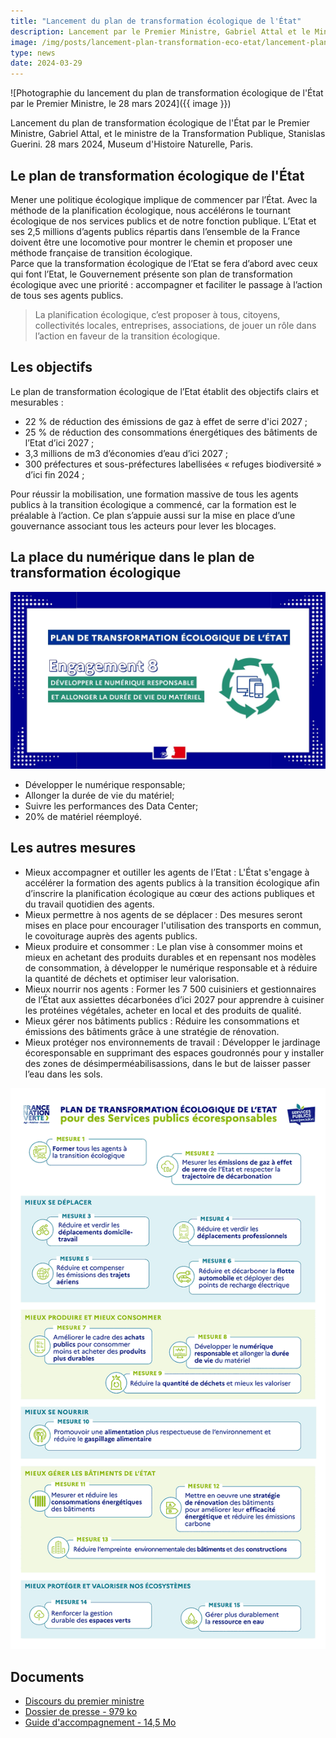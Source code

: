 ```yaml
---
title: "Lancement du plan de transformation écologique de l'État"
description: Lancement par le Premier Ministre, Gabriel Attal et le Ministre de la Fonction Publique, Stanislas Guerini, du plan de transformation écologique de l'État. Pour réduire l'empreinte environnementale de l'Administration et des agents publics. Lancement le 28 mars 2024, au museum d'Histoire Naturelle. 
image: /img/posts/lancement-plan-transformation-eco-etat/lancement-plan-transfoeco-museum.webp
type: news
date: 2024-03-29
---
```


![Photographie du lancement du plan de transformation écologique de l'État par le Premier Ministre, le 28 mars 2024]({{ image }})

Lancement du plan de transformation écologique de l'État par le Premier Ministre, Gabriel Attal, et le ministre de la Transformation Publique, Stanislas Guerini. 
28 mars 2024, Museum d'Histoire Naturelle, Paris. 

## Le plan de transformation écologique de l'État

Mener une politique écologique implique de commencer par l’État. Avec la méthode de la planification écologique, nous accélérons le tournant écologique de nos services publics et de notre fonction publique. 
L’Etat et ses 2,5 millions d’agents publics répartis dans l’ensemble de la France doivent être une locomotive pour montrer le chemin et proposer une méthode française de transition écologique.  
Parce que la transformation écologique de l’Etat se fera d’abord avec ceux qui font l’Etat, le Gouvernement présente son plan de transformation écologique avec une priorité : accompagner et faciliter le passage à l’action de tous ses agents publics.

> La planification écologique, c’est proposer à tous, citoyens, collectivités locales, entreprises, associations, de jouer un rôle dans l’action en faveur de la transition écologique. 

## Les objectifs 
Le plan de transformation écologique de l’Etat établit des objectifs clairs et mesurables : 
- 22 % de réduction des émissions de gaz à effet de serre d'ici 2027 ; 
- 25 % de réduction des consommations énergétiques des bâtiments de l’Etat d’ici 2027 ; 
- 3,3 millions de m3 d’économies d’eau d’ici 2027 ; 
- 300 préfectures et sous-préfectures labellisées « refuges biodiversité » d’ici fin 
2024 ; 

Pour réussir la mobilisation, une formation massive de tous les agents publics à la transition écologique a commencé, car la formation est le préalable à l’action. Ce plan s’appuie aussi sur la mise en place d’une gouvernance associant tous les acteurs pour lever les blocages.

## La place du numérique dans le plan de transformation écologique 

![Mesure 8 du plan de transformation écologique pour un nuémrique responsable.](/img/posts/lancement-plan-transformation-eco-etat/Engagement8PlanTransfoEcoEtat.webp)

- Développer le numérique responsable;
- Allonger la durée de vie du matériel;
- Suivre les performances des Data Center;
- 20% de matériel réemployé. 

## Les autres mesures
- Mieux accompagner et outiller les agents de l’Etat :  L'État s'engage à accélérer la formation des agents publics à la transition écologique afin d’inscrire la planification écologique au cœur des actions publiques et du travail quotidien des agents.
- Mieux permettre à nos agents de se déplacer : Des mesures seront mises en place pour encourager l'utilisation des transports en commun, le covoiturage auprès des agents publics.
- Mieux produire et consommer : Le plan vise à consommer moins et mieux en achetant des produits durables et en repensant nos modèles de consommation, à développer le numérique responsable et à réduire la quantité de déchets et optimiser leur valorisation. 
- Mieux nourrir nos agents : Former les 7 500 cuisiniers et gestionnaires de l’État aux assiettes décarbonées d’ici 2027 pour apprendre à cuisiner les protéines végétales, acheter en local et des produits de qualité.
- Mieux gérer nos bâtiments publics : Réduire les consommations et émissions des bâtiments grâce à une stratégie de rénovation.
- Mieux protéger nos environnements de travail : Développer le jardinage écoresponsable en supprimant des espaces goudronnés pour y installer des zones de désimperméabilisassions, dans le but de laisser passer l’eau dans les sols.

![Infographie avec les 15 engagements services publics écoresponsables](/img/posts/lancement-plan-transformation-eco-etat/SPE-1920x1080-vertical-HD.png)

## Documents 
- [Discours du premier ministre](https://www.vie-publique.fr/discours/293553-gabriel-attal-28032024-plan-de-transformation-ecologique-de-l-etat)
- [Dossier de presse - 979 ko](/docs/2024/plantransitionecologiqueetat/27032024_DP_Plan_de_transfo_eecolo_de_lEtat.pdf)
- [Guide d'accompagnement - 14,5 Mo](GuideAccompagnementSPE-janv2024.pdf)